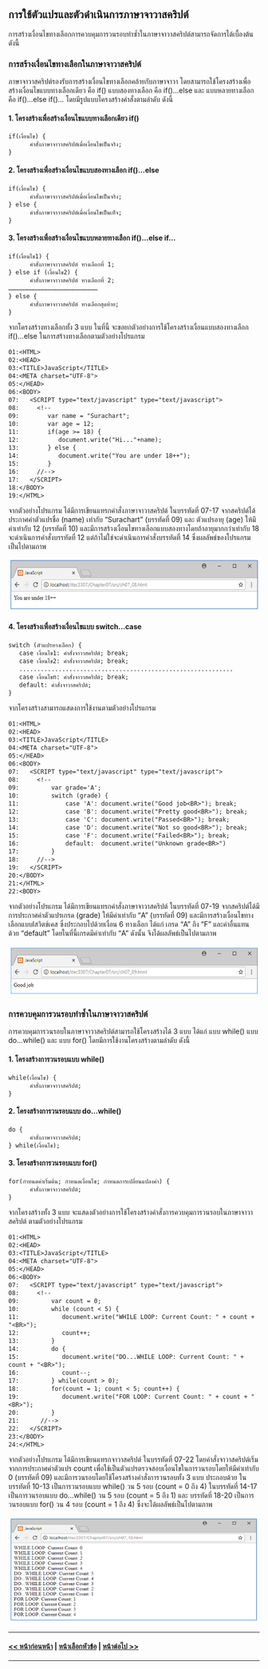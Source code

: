## การใช้ตัวแปรและตัวดำเนินการภาษาจาวาสคริปต์

การสร้างเงื่อนไขทางเลือกการควบคุมการวนรอบทำซ้ำในภาษาจาวาสคริปต์สามารถจัดการได้เบื้องต้น ดังนี้

### การสร้างเงื่อนไขทางเลือกในภาษาจาวาสคริปต์
ภาษาจาวาสคริปต์รองรับการสร้างเงื่อนไขทางเลือกคล้ายกับภาษาจาวา โดยสามารถใช้โครงสร้างเพื่อสร้างเงื่อนไขแบบทางเลือกเดียว คือ if() แบบสองทางเลือก คือ if()…else และ แบบหลายทางเลือก คือ if()…else if()… โดยมีรูปแบบโครงสร้างคำสั่งตามลำดับ ดังนี้

#### 1.  โครงสร้างเพื่อสร้างเงื่อนไขแบบทางเลือกเดียว if()

```
if(เงื่อนไข) {
      คำสั่งภาษาจาวาสคริปต์เมื่อเงื่อนไขเป็นจริง;
}
```

#### 2.  โครงสร้างเพื่อสร้างเงื่อนไขแบบสองทางเลือก if()…else

```
if(เงื่อนไข) {
      คำสั่งภาษาจาวาสคริปต์เมื่อเงื่อนไขเป็นจริง;
} else {
      คำสั่งภาษาจาวาสคริปต์เมื่อเงื่อนไขเป็นเท็จ;
}
```

#### 3.  โครงสร้างเพื่อสร้างเงื่อนไขแบบหลายทางเลือก if()…else if…

```
if(เงื่อนไข1) {
      คำสั่งภาษาจาวาสคริปต์ ทางเลือกที่ 1;
} else if (เงื่อนไข2) {
      คำสั่งภาษาจาวาสคริปต์ ทางเลือกที่ 2;
…………………………………………………………………
} else {
      คำสั่งภาษาจาวาสคริปต์ ทางเลือกสุดท้าย;
}
```

จากโครงสร้างทางเลือกทั้ง 3 แบบ ในที่นี้ จะขอยกตัวอย่างการใช้โครงสร้างเงื่อนแบบสองทางเลือก if()…else ในการสร้างทางเลือกตามตัวอย่างโปรแกรม

```
01:<HTML>
02:<HEAD>
03:<TITLE>JavaScript</TITLE>
04:<META charset="UTF-8">
05:</HEAD>
06:<BODY>
07:	  <SCRIPT type="text/javascript" type="text/javascript">
08:	    <!--
09:	       var name = "Surachart";
10:	       var age = 12;
11:	       if(age >= 18) {
12:	          document.write("Hi..."+name);
13:	       } else {
14:	          document.write("You are under 18++");
15:	       }
16:	    //-->
17:	  </SCRIPT>
18:</BODY>
19:</HTML>
```

จากตัวอย่างโปรแกรม ได้มีการเขียนแทรกคำสั่งภาษาจาวาสคริปต์ ในบรรทัดที่ 07-17 จากสคริปต์ได้ประกาศค่าตัวแปรชื่อ (name) เท่ากับ “Surachart” (บรรทัดที่ 09) และ ตัวแปรอายุ (age) ให้มีค่าเท่ากับ 12 (บรรทัดที่ 10) และมีการสร้างเงื่อนไขทางเลือกแบบสองทางโดยถ้าอายุมากกว่าเท่ากับ 18 จะดำเนินการคำสั่งบรรทัดที่ 12 แต่ถ้าไม่ใช่จะดำเนินการคำสั่งบรรทัดที่ 14  ซึ่งผลลัพธ์ของโปรแกรมเป็นไปตามภาพ

<img src=img/0703.png>

#### 4.  โครงสร้างเพื่อสร้างเงื่อนไขแบบ switch…case 

```
switch (ตัวแปรทางเลือก) {
   case เงื่อนไข1: คำสั่งจาวาสคริปต์; break;
   case เงื่อนไข2: คำสั่งจาวาสคริปต์; break;
   ............................................................
   case เงื่อนไขn: คำสั่งจาวาสคริปต์; break;
   default: คำสั่งจาวาสคริปต์;
}
```

จากโครงสร้างสามารถแสดงการใช้งานตามตัวอย่างโปรแกรม

```
01:<HTML>
02:<HEAD>
03:<TITLE>JavaScript</TITLE>
04:<META charset="UTF-8">
05:</HEAD>
06:<BODY>
07:	  <SCRIPT type="text/javascript" type="text/javascript">
08:	    <!--
09:	        var grade='A';
10:	        switch (grade) {
11:	            case 'A': document.write("Good job<BR>"); break;
12:	            case 'B': document.write("Pretty good<BR>"); break;
13:	            case 'C': document.write("Passed<BR>"); break;
14:	            case 'D': document.write("Not so good<BR>"); break;
15:	            case 'F': document.write("Failed<BR>"); break;
16:	            default:  document.write("Unknown grade<BR>")
17:	        }
18:	    //-->
19:	  </SCRIPT>
20:</BODY>
21:</HTML>
22:<BODY>
```

จากตัวอย่างโปรแกรม ได้มีการเขียนแทรกคำสั่งภาษาจาวาสคริปต์ ในบรรทัดที่ 07-19 จากสคริปต์ได้มีการประกาศค่าตัวแปรเกรด (grade) ให้มีค่าเท่ากับ “A” (บรรทัดที่ 09) และมีการสร้างเงื่อนไขทางเลือกแบบlสวิตช์เคส ซึ่งประกอบไปด้วยเงื่อน 6 ทางเลือก ได้แก่ เกรด “A” ถึง “F” และค่าอื่นแทนด้วย “default” โดยในที่นี้เกรดมีค่าเท่ากับ “A” ดังนั้น จึงได้ผลลัพธ์เป็นไปตามภาพ

<img src=img/0704.png>

### การควบคุมการวนรอบทำซ้ำในภาษาจาวาสคริปต์
การควบคุมการวนรอบในภาษาจาวาสคริปต์สามารถใช้โครงสร้างได้ 3 แบบ ได้แก่ แบบ while() แบบ do…while() และ แบบ for() โดยมีการใช้งานโครงสร้างตามลำดับ ดังนี้

#### 1.  โครงสร้างการวนรอบแบบ while()

```
while(เงื่อนไข) {
      คำสั่งภาษาจาวาสคริปต์;
}
```

#### 2.  โครงสร้างการวนรอบแบบ do…while()

```
do {
      คำสั่งภาษาจาวาสคริปต์;
} while(เงื่อนไข);
```

#### 3.  โครงสร้างการวนรอบแบบ for()

```
for(กำหนดค่าเริ่มต้น; กำหนดเงื่อนไข; กำหนดการเปลี่ยนแปลงค่า) {
      คำสั่งภาษาจาวาสคริปต์;
}
```

จากโครงสร้างทั้ง 3 แบบ จะแสดงตัวอย่างการใช้โครงสร้างคำสั่งการควบคุมการวนรอบในภาษาจาวาสคริปต์ ตามตัวอย่างโปรแกรม

```
01:<HTML>
02:<HEAD>
03:<TITLE>JavaScript</TITLE>
04:<META charset="UTF-8">
05:</HEAD>
06:<BODY>
07:	  <SCRIPT type="text/javascript" type="text/javascript">
08:	    <!--
09:	        var count = 0;
10:	        while (count < 5) {
11:	           document.write("WHILE LOOP: Current Count: " + count + "<BR>");
12:	           count++;
13:	        }
14:	        do {
15:	           document.write("DO...WHILE LOOP: Current Count: " + count + "<BR>");
16:	           count--;
17:	        } while(count > 0);
18:	        for(count = 1; count < 5; count++) {
19:	           document.write("FOR LOOP: Current Count: " + count + "<BR>");
20:	        }
21:	     //-->
22:	  </SCRIPT>
23:</BODY>
24:</HTML>
```

จากตัวอย่างโปรแกรม ได้มีการเขียนแทรกจาวาสคริปต์ ในบรรทัดที่ 07-22 โดยคำสั่งจาวาสคริปต์เริ่มจากการประกาศค่าตัวแปร count เพื่อใช้เป็นตัวแปรตรวจสอบเงื่อนไขในการวนรอบโดยให้มีค่าเท่ากับ 0 (บรรทัดที่ 09) และมีการวนรอบโดยใช้โครงสร้างคำสั่งการวนรอบทั้ง 3 แบบ ประกอบด้วย ในบรรทัดที่ 10-13 เป็นการวนรอบแบบ while() วน 5 รอบ (count = 0 ถึง 4) ในบรรทัดที่ 14-17 เป็นการวนรอบแบบ do…while() วน 5 รอบ (count = 5 ถึง 1) และ บรรทัดที่ 18-20 เป็นการวนรอบแบบ for() วน 4 รอบ (count = 1 ถึง 4) ซึ่งจะได้ผลลัพธ์เป็นไปตามภาพ

<img src=img/0705.png>

---
#### [<< หน้าก่อนหน้า](0702.md) | [หน้าเลือกหัวข้อ](README.md) | [หน้าต่อไป >>](0704.md)
---
